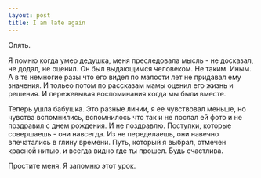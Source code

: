 ```yaml
--- 
layout: post
title: I am late again
---
```

Опять.

Я помню когда умер дедушка, меня преследовала мысль - не досказал, не додал, не оценил. Он был выдающимся человеком. Не таким. Иным. А в те немногие разы что его видел по малости лет не придавал ему значения. И тольео потом по рассказам мамы оценил его жизнь и решения. И пережевывая воспоминания когда мы были вместе.

Теперь ушла бабушка. Это разные линии, я ее чувствовал меньше, но чувства вспомнились, вспомнилось что так и не послал ей фото и не поздравил с днем рождения. И не поздравлю. Поступки, которые совершаешь - они навсегда. Из не переделаешь, они навечно впечатались в глину времени. Путь, который я выбрал, отмечен красной нитью, и всегда видно где ты прошел. Будь счастлива.

Простите меня. Я запомню этот урок.

